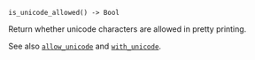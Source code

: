 ```
is_unicode_allowed() -> Bool
```

Return whether unicode characters are allowed in pretty printing.

See also [`allow_unicode`](@ref) and [`with_unicode`](@ref).

